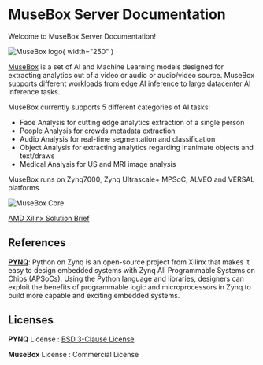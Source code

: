 # MuseBox Server Documentation

Welcome to MuseBox Server Documentation!

![MuseBox logo](https://musebox.it/wp-content/uploads/2022/05/musebox-logo.jpg){ width="250" }


[MuseBox](https://musebox.it) is a set of AI and Machine Learning models designed for extracting analytics out of a video or audio or audio/video source. MuseBox supports different workloads from edge AI inference to large datacenter AI inference tasks.

MuseBox currently supports 5 different categories of AI tasks:

- Face Analysis for cutting edge analytics extraction of a single person
- People Analysis for crowds metadata extraction
- Audio Analysis for real-time segmentation and classification
- Object Analysis for extracting analytics regarding inanimate objects and text/draws
- Medical Analysis for US and MRI image analysis

MuseBox runs on Zynq7000, Zynq Ultrascale+ MPSoC, ALVEO and VERSAL platforms.

![MuseBox Core](https://musebox.it/wp-content/uploads/2023/02/MuseBox-core.png)


[AMD Xilinx Solution Brief](https://www.xilinx.com/publications/solution-briefs/partner/musebox-solution-brief.pdf)

## References

[**PYNQ**](https://github.com/Xilinx/PYNQ): Python on Zynq is an open-source project from Xilinx that makes it easy to design embedded systems with Zynq All Programmable Systems on Chips (APSoCs). Using the Python language and libraries, designers can exploit the benefits of programmable logic and microprocessors in Zynq to build more capable and exciting embedded systems. 

## Licenses

**PYNQ** License : [BSD 3-Clause License](https://github.com/Xilinx/PYNQ/blob/master/LICENSE)

**MuseBox** License : Commercial License